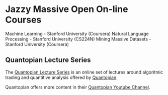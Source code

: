 # Jazzy Massive Open On-line Courses 
Machine Learning - Stanford University (Coursera)
Natural Language Processing - Stanford University (CS224N)
Mining Massive Datasets - Stanford University (Coursera)

## Quantopian Lecture Series
The [Quantopian Lecture Series](https://www.quantopian.com/lectures) is an online set of lectures around algoritmic trading and quantitive analysis offered by [Quantopian](https://www.quantopian.com/).

Quantopian offers more content in their [Quantopian Youtube Channel](https://www.youtube.com/channel/UC606MUq45P3zFLa4VGKbxsg).
